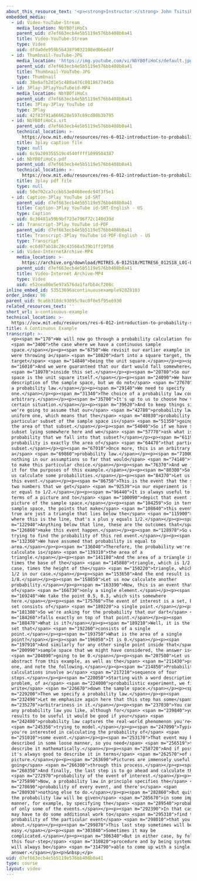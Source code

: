 ```yaml
---
about_this_resource_text: '<p><strong>Instructor:</strong> John Tsitsiklis</p>'
embedded_media:
  - id: Video-YouTube-Stream
    media_location: NbYB0fiHoCs
    parent_uid: d7ef663ecb4e5b5119e576bb408b0a41
    title: Video-YouTube-Stream
    type: Video
    uid: dfda0de959b56438f9032108ed06eddf
  - id: Thumbnail-YouTube-JPG
    media_location: 'https://img.youtube.com/vi/NbYB0fiHoCs/default.jpg'
    parent_uid: d7ef663ecb4e5b5119e576bb408b0a41
    title: Thumbnail-YouTube-JPG
    type: Thumbnail
    uid: 38e6afb2d1e5c488a476c0818677445b
  - id: 3Play-3PlayYouTubeid-MP4
    media_location: NbYB0fiHoCs
    parent_uid: d7ef663ecb4e5b5119e576bb408b0a41
    title: 3Play-3Play YouTube id
    type: 3Play
    uid: 42f83f91a666628e597c69cd08b3b795
  - id: NbYB0fiHoCs.srt
    parent_uid: d7ef663ecb4e5b5119e576bb408b0a41
    technical_location: >-
      https://ocw.mit.edu/resources/res-6-012-introduction-to-probability-spring-2018/part-i-the-fundamentals/a-continuous-example/NbYB0fiHoCs.srt
    title: 3play caption file
    type: null
    uid: 6c9a209355519c4540ffff1099504387
  - id: NbYB0fiHoCs.pdf
    parent_uid: d7ef663ecb4e5b5119e576bb408b0a41
    technical_location: >-
      https://ocw.mit.edu/resources/res-6-012-introduction-to-probability-spring-2018/part-i-the-fundamentals/a-continuous-example/NbYB0fiHoCs.pdf
    title: 3play pdf file
    type: null
    uid: 50e702ca7ccbb53e0468eedc94f3f5e1
  - id: Caption-3Play YouTube id-SRT
    parent_uid: d7ef663ecb4e5b5119e576bb408b0a41
    title: Caption-3Play YouTube id-SRT-English - US
    type: Caption
    uid: 8c30481a59b9bf723e796f72c140d39d
  - id: Transcript-3Play YouTube id-PDF
    parent_uid: d7ef663ecb4e5b5119e576bb408b0a41
    title: Transcript-3Play YouTube id-PDF-English - US
    type: Transcript
    uid: ec6d87ab18c28c43568a539b1ff19fb6
  - id: Video-InternetArchive-MP4
    media_location: >-
      https://archive.org/download/MITRES.6-012S18/MITRES6_012S18_L01-08_300k.mp4
    parent_uid: d7ef663ecb4e5b5119e576bb408b0a41
    title: Video-Internet Archive-MP4
    type: Video
    uid: e52cea00e5e97a576da1fafbb4cf208c
inline_embed_id: 53513696acontinuousexample92828103
order_index: 96
parent_uid: 9ca6b310dc93095c9ac0f0e5f95e6930
related_resources_text: ''
short_url: a-continuous-example
technical_location: >-
  https://ocw.mit.edu/resources/res-6-012-introduction-to-probability-spring-2018/part-i-the-fundamentals/a-continuous-example
title: A Continuous Example
transcript: >-
  <p><span m="170">We will now go through a probability calculation for</span>
  <span m="3400">the case where we have a continuous sample
  space.</span></p><p><span m="6750">We revisit our earlier example in which we
  were throwing a</span> <span m="10820">dart into a square target, the square
  target</span> <span m="14840">being the unit square.</span></p><p><span
  m="16010">And we were guaranteed that our dart would fall somewhere</span>
  <span m="18970">inside this set.</span></p><p><span m="20780">So our sample
  space is the unit square itself.</span></p><p><span m="24090">We have a
  description of the sample space, but we do not</span> <span m="27670">yet have
  a probability law.</span></p><p><span m="29140">We need to specify
  one.</span></p><p><span m="31340">The choice of a probability law could be
  arbitrary.</span></p><p><span m="35700">It's up to us to choose how to model a
  certain situation.</span></p><p><span m="39620">And to keep things simple,
  we're going to assume that our</span> <span m="42780">probability law is a
  uniform one, which means that the</span> <span m="48030">probability of any
  particular subset of the sample space is</span> <span m="51350">going to be
  the area of that subset.</span></p><p><span m="54040">So if we have some
  subset lying somewhere here and we</span> <span m="57770">ask what is the
  probability that we fall into that subset?</span></p><p><span m="61190">The
  probability is exactly the area of</span> <span m="64470">that particular
  subset.</span></p><p><span m="67010">Once more, this is an arbitrary choice of
  a</span> <span m="69860">probability law.</span></p><p><span m="71000">There's
  nothing in our assumptions so far that would</span> <span m="74140">force us
  to make this particular choice.</span></p><p><span m="76370">And we just use
  it for the purposes of this example.</span></p><p><span m="80300">So now let
  us calculate some probabilities.</span></p><p><span m="84370">Let us look at
  this event.</span></p><p><span m="86750">This is the event that the sum of the
  two numbers that we get</span> <span m="92539">in our experiment is less than
  or equal to 1/2.</span></p><p><span m="96440">It is always useful to work in
  terms of a picture and to</span> <span m="100090">depict that event in a
  picture of the sample space.</span></p><p><span m="104259">So in terms of that
  sample space, the points that make</span> <span m="108640">this event to be
  true are just a triangle that lies below the</span> <span m="115900">line,
  where this is the line, that's x plus y equals 1/2.</span></p><p><span
  m="122940">Anything below that line, these are the outcomes that</span> <span
  m="126860">make this event happen.</span></p><p><span m="128978">So we're
  trying to find the probability of this red event.</span></p><p><span
  m="132360">We have assumed that probability is equal to
  area.</span></p><p><span m="136040">Therefore, the probability we're trying to
  calculate is</span> <span m="139310">the area of a
  triangle.</span></p><p><span m="141180">And the area of a triangle is 1/2
  times the base of the</span> <span m="145880">triangle, which is 1/2 in our
  case, times the height of the</span> <span m="150220">triangle, which is again
  1/2 in our case.</span></p><p><span m="153650">And the end result is
  1/8.</span></p><p><span m="158850">Let us now calculate another
  probability.</span></p><p><span m="163390">Now, this is an event that consists
  of</span> <span m="166730">only a single element.</span></p><p><span
  m="169240">We take the point 0.5, 0.3, which sits somewhere
  here.</span></p><p><span m="175760">The event of interest is a set, but that
  set consists of</span> <span m="180220">a single point.</span></p><p><span
  m="181380">So we're asking for the probability that our dart</span> <span
  m="184260">falls exactly on top of that point.</span></p><p><span
  m="188470">What is it?</span></p><p><span m="189210">Well, it is the area of a
  set that</span> <span m="192260">consists of a single
  point.</span></p><p><span m="193750">What is the area of a single
  point?</span></p><p><span m="196050">It is 0.</span></p><p><span
  m="197910">And similarly for any other single point inside that</span> <span
  m="200990">sample space that we might have considered, the answer is</span>
  <span m="204090">going to be 0.</span></p><p><span m="207500">Let us now
  abstract from this example, as well as the</span> <span m="211430">previous
  one, and note the following.</span></p><p><span m="214850">Probability
  calculations involve a</span> <span m="217210">sequence of four
  steps.</span></p><p><span m="220050">Starting with a word description of a
  problem, of a</span> <span m="224000">probabilistic experiment, we first
  write</span> <span m="226670">down the sample space.</span></p><p><span
  m="229200">Then we specify a probability law.</span></p><p><span
  m="232490">Let me emphasize again here that this step has some</span> <span
  m="235270">arbitrariness in it.</span></p><p><span m="237030">You can choose
  any probability law you like, although for</span> <span m="239840">your
  results to be useful it would be good if your</span> <span
  m="242480">probability law captures the real-world phenomenon you're</span>
  <span m="245350">trying to model.</span></p><p><span m="247090">Typically
  you're interested in calculating the probability of</span> <span
  m="251010">some event.</span></p><p><span m="253170">That event may be
  described in some loose manner, so you need</span> <span m="256519">to
  describe it mathematically.</span></p><p><span m="258720">And if possible,
  it's always good to describe it in terms</span> <span m="262570">of a
  picture.</span></p><p><span m="263690">Pictures are immensely useful when
  going</span> <span m="266300">through this process.</span></p><p><span
  m="268350">And finally, the last step is to go ahead and calculate the</span>
  <span m="272970">probability of the event of interest.</span></p><p><span
  m="275890">Now, a probability law in principle specifies the</span> <span
  m="278690">probability of every event, and there's</span> <span
  m="280930">nothing else to do.</span></p><p><span m="282860">But quite often
  the probability law will be given</span> <span m="285670">in some implicit
  manner, for example, by specifying the</span> <span m="289540">probabilities
  of only some of the events.</span></p><p><span m="292390">In that case, you
  may have to do some additional work to</span> <span m="295310">find the
  probability of the particular event</span> <span m="298010">that you care
  about.</span></p><p><span m="299870">This last step sometimes will be
  easy.</span></p><p><span m="303840">Sometimes it may be
  complicated.</span></p><p><span m="306340">But in either case, by following
  this four-step</span> <span m="310820">procedure and by being systematic you
  will always be</span> <span m="314790">able to come up with a single correct
  answer.</span></p><p>&nbsp;</p>
uid: d7ef663ecb4e5b5119e576bb408b0a41
type: course
layout: video
---
```

